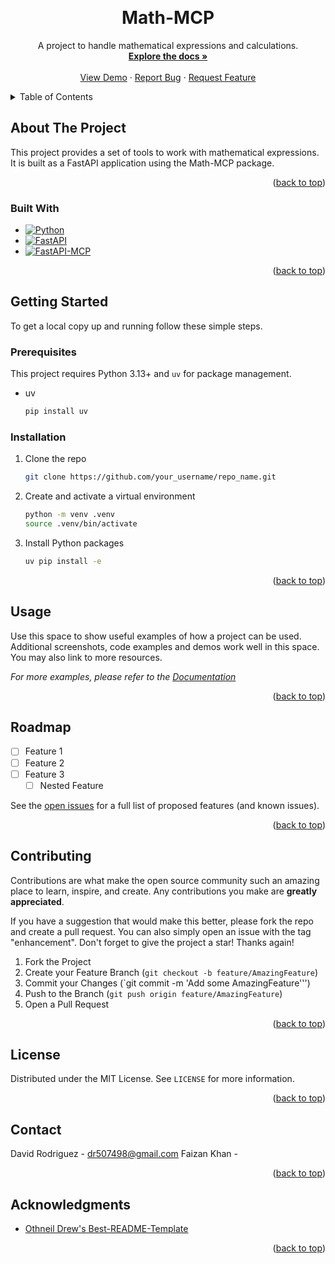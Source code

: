 <a name="readme-top"></a>

<!-- PROJECT SHIELDS -->
<!-- PROJECT LOGO -->
<br />
<div align="center">
  <a href="https://github.com/your_username/repo_name">
    <!-- <img src="images/logo.png" alt="Logo" width="80" height="80"> -->
  </a>

<h1 align="center">Math-MCP</h1>

  <p align="center">
    A project to handle mathematical expressions and calculations.
    <br />
    <a href="https://github.com/your_username/repo_name"><strong>Explore the docs »</strong></a>
    <br />
    <br />
    <a href="https://github.com/your_username/repo_name">View Demo</a>
    ·
    <a href="https://github.com/your_username/repo_name/issues">Report Bug</a>
    ·
    <a href="https://github.com/your_username/repo_name/issues">Request Feature</a>
  </p>
</div>

<!-- TABLE OF CONTENTS -->
<details>
  <summary>Table of Contents</summary>
  <ol>
    <li>
      <a href="#about-the-project">About The Project</a>
      <ul>
        <li><a href="#built-with">Built With</a></li>
      </ul>
    </li>
    <li>
      <a href="#getting-started">Getting Started</a>
      <ul>
        <li><a href="#prerequisites">Prerequisites</a></li>
        <li><a href="#installation">Installation</a></li>
      </ul>
    </li>
    <li><a href="#usage">Usage</a></li>
    <li><a href="#roadmap">Roadmap</a></li>
    <li><a href="#contributing">Contributing</a></li>
    <li><a href="#license">License</a></li>
    <li><a href="#contact">Contact</a></li>
    <li><a href="#acknowledgments">Acknowledgments</a></li>
  </ol>
</details>

<!-- ABOUT THE PROJECT -->
## About The Project

This project provides a set of tools to work with mathematical expressions. It is built as a FastAPI application using the Math-MCP package.

<p align="right">(<a href="#readme-top">back to top</a>)</p>

### Built With

* [![Python][Python-shield]][Python-url]
* [![FastAPI][FastAPI-shield]][FastAPI-url]
* [![FastAPI-MCP][FastAPI-MCP-shield]][FastAPI-MCP-url]

<p align="right">(<a href="#readme-top">back to top</a>)</p>

<!-- GETTING STARTED -->
## Getting Started

To get a local copy up and running follow these simple steps.

### Prerequisites

This project requires Python 3.13+ and `uv` for package management.

* uv
  ```sh
  pip install uv
  ```

### Installation

1. Clone the repo
   ```sh
   git clone https://github.com/your_username/repo_name.git
   ```
2. Create and activate a virtual environment
   ```sh
   python -m venv .venv
   source .venv/bin/activate
   ```
3. Install Python packages
   ```sh
   uv pip install -e
   ```

<p align="right">(<a href="#readme-top">back to top</a>)</p>

<!-- USAGE EXAMPLES -->
## Usage

Use this space to show useful examples of how a project can be used. Additional screenshots, code examples and demos work well in this space. You may also link to more resources.

_For more examples, please refer to the [Documentation](https://example.com)_

<p align="right">(<a href="#readme-top">back to top</a>)</p>

<!-- ROADMAP -->
## Roadmap

- [ ] Feature 1
- [ ] Feature 2
- [ ] Feature 3
    - [ ] Nested Feature

See the [open issues](https://github.com/your_username/repo_name/issues) for a full list of proposed features (and known issues).

<p align="right">(<a href="#readme-top">back to top</a>)</p>

<!-- CONTRIBUTING -->
## Contributing

Contributions are what make the open source community such an amazing place to learn, inspire, and create. Any contributions you make are **greatly appreciated**.

If you have a suggestion that would make this better, please fork the repo and create a pull request. You can also simply open an issue with the tag "enhancement".
Don't forget to give the project a star! Thanks again!

1. Fork the Project
2. Create your Feature Branch (`git checkout -b feature/AmazingFeature`)
3. Commit your Changes (`git commit -m 'Add some AmazingFeature''')
4. Push to the Branch (`git push origin feature/AmazingFeature`)
5. Open a Pull Request

<p align="right">(<a href="#readme-top">back to top</a>)</p>

<!-- LICENSE -->
## License

Distributed under the MIT License. See `LICENSE` for more information.

<p align="right">(<a href="#readme-top">back to top</a>)</p>

<!-- CONTACT -->
## Contact

David Rodriguez - dr507498@gmail.com
Faizan Khan - 


<p align="right">(<a href="#readme-top">back to top</a>)</p>

<!-- ACKNOWLEDGMENTS -->
## Acknowledgments

* [Othneil Drew's Best-README-Template](https://github.com/othneildrew/Best-README-Template)

<p align="right">(<a href="#readme-top">back to top</a>)</p>

<!-- MARKDOWN LINKS & IMAGES -->
[license-shield]: https://img.shields.io/github/license/your_username/repo_name.svg?style=for-the-badge
[license-url]: https://github.com/your_username/repo_name/blob/master/LICENSE
[Python-shield]: https://img.shields.io/badge/Python-3.13-3776AB.svg?style=for-the-badge&logo=python&logoColor=white
[Python-url]: https://www.python.org/
[FastAPI-shield]: https://img.shields.io/badge/FastAPI-005571?style=for-the-badge&logo=fastapi
[FastAPI-url]: https://fastapi.tiangolo.com/
[FastAPI-MCP-shield]: https://img.shields.io/badge/FastAPI--MCP-005571?style=for-the-badge&logo=fastapi
[FastAPI-MCP-url]: https://fastapi-mcp.tadata.com/getting-started/welcome